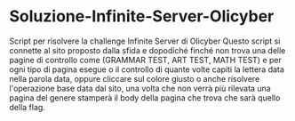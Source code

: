 # Soluzione-Infinite-Server-Olicyber
Script per risolvere la challenge Infinite Server di Olicyber
Questo script si connette al sito proposto dalla sfida e dopodiché finché non trova una delle pagine di controllo come (GRAMMAR TEST, ART TEST, MATH TEST) e per ogni tipo di pagina esegue o il controllo di quante volte capiti la lettera data nella parola data, oppure cliccare sul colore giusto o anche risolvere l'operazione base data dal sito, una volta che non verrà più rilevata una pagina del genere stamperà il body della pagina che trova che sarà quello della flag.
